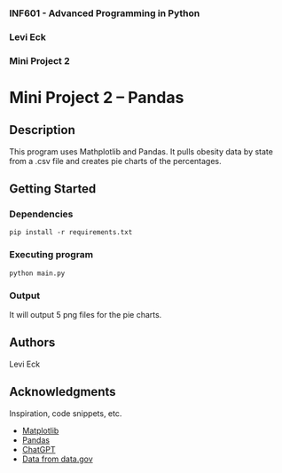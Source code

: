 ### INF601 - Advanced Programming in Python
### Levi Eck
### Mini Project 2


# Mini Project 2 – Pandas

## Description

This program uses Mathplotlib and Pandas. It pulls obesity data by state from a .csv file and creates pie charts of the percentages.

## Getting Started

### Dependencies
```
pip install -r requirements.txt
```

### Executing program

```
python main.py
``````

### Output

It will output 5 png files for the pie charts.


## Authors
Levi Eck

## Acknowledgments

Inspiration, code snippets, etc.
* [Matplotlib](https://matplotlib.org/)
* [Pandas](https://pandas.pydata.org/pandas-docs/stable/getting_started/overview.html)
* [ChatGPT](https://chatgpt.com/share/67bbcd5c-5148-8001-9ccb-9db8ea76a722)
* [Data from data.gov](https://catalog.data.gov/dataset/national-obesity-by-state-d765a)
